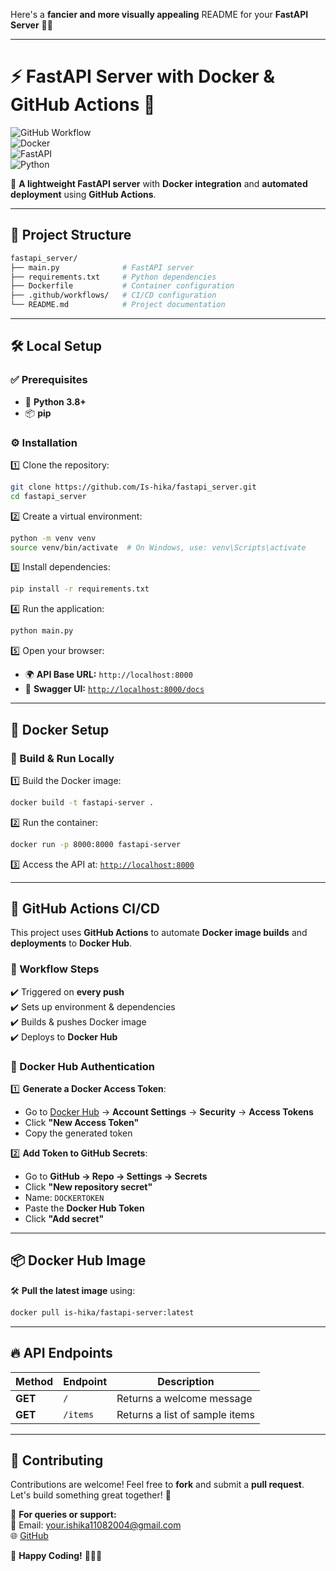 Here's a **fancier and more visually appealing** README for your **FastAPI Server** 🚀🔥  

---

# ⚡ FastAPI Server with Docker & GitHub Actions 🐳  

![GitHub Workflow](https://img.shields.io/github/actions/workflow/status/Is-hika/fastapi_server/main.yml?style=for-the-badge)  
![Docker](https://img.shields.io/badge/Docker-Supported-blue?style=for-the-badge&logo=docker)  
![FastAPI](https://img.shields.io/badge/FastAPI-UltraFast-green?style=for-the-badge&logo=fastapi)  
![Python](https://img.shields.io/badge/Python-3.8+-blue?style=for-the-badge&logo=python)  

🚀 **A lightweight FastAPI server** with **Docker integration** and **automated deployment** using **GitHub Actions**.  

---

## 📂 Project Structure  

```bash
fastapi_server/
├── main.py              # FastAPI server
├── requirements.txt     # Python dependencies
├── Dockerfile           # Container configuration
├── .github/workflows/   # CI/CD configuration
└── README.md            # Project documentation
```

---

## 🛠️ Local Setup  

### ✅ Prerequisites  
- 🐍 **Python 3.8+**  
- 📦 **pip**  

### ⚙️ Installation  
1️⃣ Clone the repository:  
   ```bash
   git clone https://github.com/Is-hika/fastapi_server.git
   cd fastapi_server
   ```

2️⃣ Create a virtual environment:  
   ```bash
   python -m venv venv
   source venv/bin/activate  # On Windows, use: venv\Scripts\activate
   ```

3️⃣ Install dependencies:  
   ```bash
   pip install -r requirements.txt
   ```

4️⃣ Run the application:  
   ```bash
   python main.py
   ```

5️⃣ Open your browser:  
   - 🌍 **API Base URL:** `http://localhost:8000`  
   - 📜 **Swagger UI:** [`http://localhost:8000/docs`](http://localhost:8000/docs)  

---

## 🐳 Docker Setup  

### 🔧 Build & Run Locally  
1️⃣ Build the Docker image:  
   ```bash
   docker build -t fastapi-server .
   ```

2️⃣ Run the container:  
   ```bash
   docker run -p 8000:8000 fastapi-server
   ```

3️⃣ Access the API at: [`http://localhost:8000`](http://localhost:8000)  

---

## 🚀 GitHub Actions CI/CD  

This project uses **GitHub Actions** to automate **Docker image builds** and **deployments** to **Docker Hub**.  

### 🔄 Workflow Steps  
✔️ Triggered on **every push**  
✔️ Sets up environment & dependencies  
✔️ Builds & pushes Docker image  
✔️ Deploys to **Docker Hub**  

### 🔐 Docker Hub Authentication  

1️⃣ **Generate a Docker Access Token**:  
   - Go to [Docker Hub](https://hub.docker.com/) → **Account Settings** → **Security** → **Access Tokens**  
   - Click **"New Access Token"**  
   - Copy the generated token  

2️⃣ **Add Token to GitHub Secrets**:  
   - Go to **GitHub → Repo → Settings → Secrets**  
   - Click **"New repository secret"**  
   - Name: `DOCKERTOKEN`  
   - Paste the **Docker Hub Token**  
   - Click **"Add secret"**  

---

## 📦 Docker Hub Image  

🛠️ **Pull the latest image** using:  
```bash
docker pull is-hika/fastapi-server:latest
```

---

## 🔥 API Endpoints  

| Method | Endpoint  | Description             |
|--------|----------|-------------------------|
| **GET**  | `/`        | Returns a welcome message |
| **GET**  | `/items`   | Returns a list of sample items |

---

## 💙 Contributing  

Contributions are welcome! Feel free to **fork** and submit a **pull request**. Let's build something great together! 🚀  

📩 **For queries or support:**  
📧 Email: your.ishika11082004@gmail.com  
🌐 [GitHub](https://github.com/Is-hika/fastapi_server)  

🔹 **Happy Coding!** 🎉🐍💡  